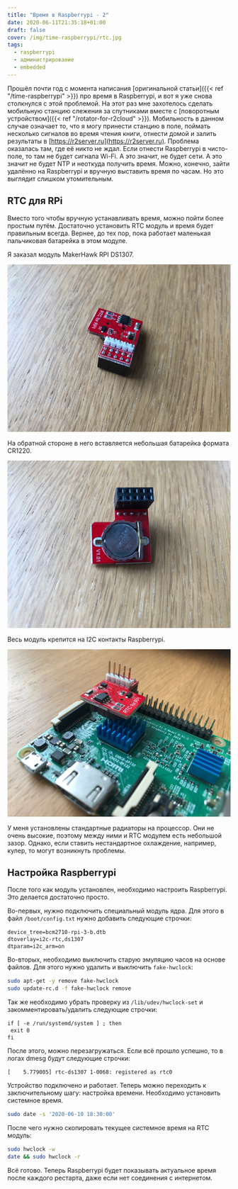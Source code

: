 ```yaml
---
title: "Время в Raspberrypi - 2"
date: 2020-06-11T21:35:18+01:00
draft: false
cover: /img/time-raspberrypi/rtc.jpg
tags:
  - raspberrypi
  - администрирование
  - embedded
---
```


Прошёл почти год с момента написания [оригинальной статьи]({{< ref "/time-raspberrypi" >}}) про время в Raspberrypi, и вот я уже снова столкнулся с этой проблемой. На этот раз мне захотелось сделать мобильную станцию слежения за спутниками вместе с [поворотным устройством]({{< ref "/rotator-for-r2cloud" >}}). Мобильность в данном случае означает то, что я могу принести станцию в поле, поймать несколько сигналов во время чтения книги, отнести домой и залить результаты в [https://r2server.ru](https://r2server.ru). Проблема оказалась там, где её никто не ждал. Если отнести Raspberrypi в чисто-поле, то там не будет сигнала Wi-Fi. А это значит, не будет сети. А это значит не будет NTP и неоткуда получить время. Можно, конечно, зайти удалённо на Raspberrypi и вручную выставить время по часам. Но это выглядит слишком утомительным. 

## RTC для RPi

Вместо того чтобы вручную устанавливать время, можно пойти более простым путём. Достаточно установить RTC модуль и время будет правильным всегда. Вернее, до тех пор, пока работает маленькая пальчиковая батарейка в этом модуле.

Я заказал модуль MakerHawk RPI DS1307.

![](/img/time-raspberrypi-2/1.jpg)

На обратной стороне в него вставляется небольшая батарейка формата CR1220.

![](/img/time-raspberrypi-2/2.jpg)

Весь модуль крепится на I2C контакты Raspberrypi.

![](/img/time-raspberrypi-2/3.jpg)

У меня установлены стандартные радиаторы на процессор. Они не очень высокие, поэтому между ними и RTC модулем есть небольшой зазор. Однако, если ставить нестандартное охлаждение, например, кулер, то могут возникнуть проблемы. 

## Настройка Raspberrypi

После того как модуль установлен, необходимо настроить Raspberrypi. Это делается достаточно просто.

Во-первых, нужно подключить специальный модуль ядра. Для этого в файл ```/boot/config.txt``` нужно добавить следующие строчки:

```
device_tree=bcm2710-rpi-3-b.dtb
dtoverlay=i2c-rtc,ds1307
dtparam=i2c_arm=on
```

Во-вторых, необходимо выключить старую эмуляцию часов на основе файлов. Для этого нужно удалить и выключить ```fake-hwclock```:

```bash
sudo apt-get -y remove fake-hwclock
sudo update-rc.d -f fake-hwclock remove
```

Так же необходимо убрать проверку из ```/lib/udev/hwclock-set``` и закомментировать/удалить следующие строчки:

```
if [ -e /run/systemd/system ] ; then
 exit 0
fi
```

После этого, можно перезагружаться. Если всё прошло успешно, то в логах dmesg будут следующие строчки:

```
[    5.779005] rtc-ds1307 1-0068: registered as rtc0
```

Устройство подключено и работает. Теперь можно переходить к заключительному шагу: настройка времени. Необходимо установить системное время. 

```bash
sudo date -s '2020-06-10 18:30:00'
```

После чего нужно скопировать текущее системное время на RTC модуль:

```bash
sudo hwclock -w
date && sudo hwclock -r
```

Всё готово. Теперь Raspberrypi будет показывать актуальное время после каждого рестарта, даже если нет соединения с интернетом.